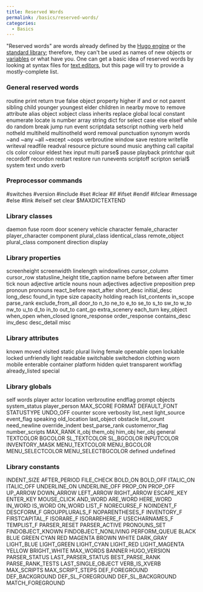 ```yaml
---
title: Reserved Words
permalink: /basics/reserved-words/
categories: 
  - Basics
---
```


"Reserved words" are words already defined by the [Hugo
engine](Hugo_engine) or the [standard
library](standard_library); therefore, they can't be used as
names of new objects or [variables](variables) or what have
you. One can get a basic idea of reserved words by looking at syntax
files for [text editors](Supported_Editors), but this page
will try to provide a mostly-complete list.

### General reserved words

routine print return true false object property higher if and or not
parent sibling child younger youngest elder children in nearby move to
remove attribute alias object xobject class inherits replace global
local constant enumerate locate is number array string dict for select
case else elseif while do random break jump run event scriptdata
setscript nothing verb held notheld multiheld multinotheld word removal
punctuation synonym words \~and \~any \~all \~except \~oops verbroutine
window save restore writefile writeval readfile readval resource picture
sound music anything call capital cls color colour eldest hex input
multi parse$ pause playback printchar quit recordoff recordon restart
restore run runevents scriptoff scripton serial$ system text undo xverb

### Preprocessor commands

\#switches \#version \#include \#set \#clear \#if \#ifset \#endif
\#ifclear \#message \#else \#link \#elseif set clear $MAXDICTEXTEND

### Library classes

daemon fuse room door scenery vehicle character female_character
player_character component plural_class identical_class
remote_object plural_class component direction display

### Library properties

screenheight screenwidth linelength windowlines cursor_column
cursor_row statusline_height title_caption name before between after
timer tick noun adjective article nouns noun adjectives adjective
preposition prep pronoun pronouns react_before react_after short_desc
initial_desc long_desc found_in type size capacity holding reach
list_contents in_scope parse_rank exclude_from_all door_to n_to
ne_to e_to se_to s_to sw_to w_to nw_to u_to d_to in_to out_to
cant_go extra_scenery each_turn key_object when_open when_closed
ignore_response order_response contains_desc inv_desc desc_detail
misc

### Library attributes

known moved visited static plural living female openable open lockable
locked unfriendly light readable switchable switchedon clothing worn
mobile enterable container platform hidden quiet transparent workflag
already_listed special

### Library globals

self words player actor location verbroutine endflag prompt objects
system_status player_person MAX_SCORE FORMAT DEFAULT_FONT STATUSTYPE
UNDO_OFF counter score verbosity list_nest light_source event_flag
speaking old_location last_object obstacle list_count need_newline
override_indent best_parse_rank customerror_flag number_scripts
MAX_RANK it_obj them_obj him_obj her_obj general TEXTCOLOR BGCOLOR
SL_TEXTCOLOR SL_BGCOLOR INPUTCOLOR INVENTORY_MASK MENU_TEXTCOLOR
MENU_BGCOLOR MENU_SELECTCOLOR MENU_SELECTBGCOLOR defined undefined

### Library constants

INDENT_SIZE AFTER_PERIOD FILE_CHECK BOLD_ON BOLD_OFF ITALIC_ON
ITALIC_OFF UNDERLINE_ON UNDERLINE_OFF PROP_ON PROP_OFF UP_ARROW
DOWN_ARROW LEFT_ARROW RIGHT_ARROW ESCAPE_KEY ENTER_KEY MOUSE_CLICK
AND_WORD ARE_WORD HERE_WORD IN_WORD IS_WORD ON_WORD LIST_F
NORECURSE_F NOINDENT_F DESCFORM_F GROUPPLURALS_F NOPARENTHESES_F
INVENTORY_F FIRSTCAPITAL_F ISORARE_F ISORAREHERE_F USECHARNAMES_F
TEMPLIST_F PARSER_RESET PARSER_ACTIVE PRONOUNS_SET FINDOBJECT_KNOWN
FINDOBJECT_NONLIVING PERFORM_QUEUE BLACK BLUE GREEN CYAN RED MAGENTA
BROWN WHITE DARK_GRAY LIGHT_BLUE LIGHT_GREEN LIGHT_CYAN LIGHT_RED
LIGHT_MAGENTA YELLOW BRIGHT_WHITE MAX_WORDS BANNER HUGO_VERSION
PARSER_STATUS LAST_PARSER_STATUS BEST_PARSE_RANK PARSE_RANK_TESTS
LAST_SINGLE_OBJECT VERB_IS_XVERB MAX_SCRIPTS MAX_SCRIPT_STEPS
DEF_FOREGROUND DEF_BACKGROUND DEF_SL_FOREGROUND DEF_SL_BACKGROUND
MATCH_FOREGROUND